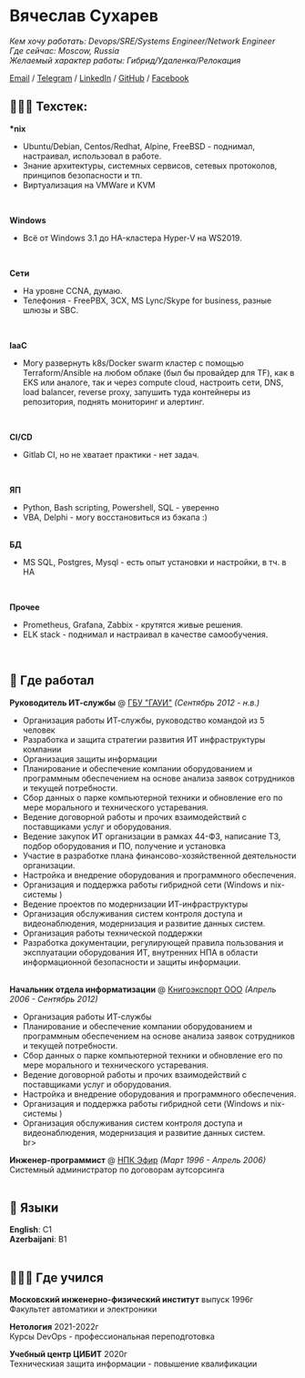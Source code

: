 # Вячеслав Сухарев

_Кем хочу работать: Devops/SRE/Systems Engineer/Network Engineer_ <br>
_Где сейчас: Moscow, Russia_ <br> 
_Желаемый характер работы: Гибрид/Удаленка/Релокация_ <br>

[Email](mailto:giseofgromo@protonmail.com) / [Telegram](https://t.me/wild_admin) / [LinkedIn](https://www.linkedin.com/in/%D0%B2%D1%8F%D1%87%D0%B5%D1%81%D0%BB%D0%B0%D0%B2-%D1%81%D1%83%D1%85%D0%B0%D1%80%D0%B5%D0%B2-977ba07a/) / [GitHub](https://github.com/gromozek/) / [Facebook](https://www.facebook.com/wild.admin) 

## 👩🏼‍💻 Техстек:

**\*nix**   
  - Ubuntu/Debian, Centos/Redhat, Alpine, FreeBSD - поднимал, настраивал, использовал в работе.  
  - Знание архитектуры, системных сервисов, сетевых протоколов, принципов безопасности и тп. 
  - Виртуализация на VMWare и KVM
<br>

**Windows**  
  - Всё от Windows 3.1 до HA-кластера Hyper-V на WS2019. 
<br>

**Сети**  
  - На уровне CCNA, думаю. 
  - Телефония - FreePBX, 3CX, MS Lync/Skype for business, разные шлюзы и SBC. 
<br>

**IaaC**  
  - Могу развернуть k8s/Docker swarm кластер с помощью Terraform/Ansible на любом облаке (был бы провайдер для TF), как в EKS или аналоге, так и через compute cloud, настроить сети, DNS, load balancer, reverse proxy, запушить туда контейнеры из репозитория, поднять мониторинг и алертинг. 
<br>

**CI/CD**  
  - Gitlab CI, но не хватает практики - нет задач.
<br>

**ЯП**  
  - Python, Bash scripting, Powershell, SQL - уверенно
  - VBA, Delphi - могу восстановиться из бэкапа :) 
<br><br>

**БД**  
  - MS SQL, Postgres, Mysql  - есть опыт установки и настройки, в тч. в HA
<br>

**Прочее**  
  - Prometheus, Grafana, Zabbix - крутятся живые решения.
  - ELK stack - поднимал и настраивал в качестве самообучения.
<br>

## 📌 Где работал

**Руководитель ИТ-службы** @ [ГБУ "ГАУИ"](https://investmoscow.ru/agency/) _(Сентябрь 2012 - н.в.)_<br>
 - Организация работы ИТ-службы, руководство командой из 5 человек 
 - Разработка и защита стратегии развития ИТ инфраструктуры компании
 - Организация защиты информации
 - Планирование и обеспечение компании оборудованием и программным обеспечением на основе анализа заявок сотрудников и текущей потребности.
 - Сбор данных о парке компьютерной техники и обновление его по мере морального и технического устаревания.
 - Ведение договорной работы и прочих взаимодействий с поставщиками услуг и оборудования.
 - Ведение закупок ИТ организации в рамках 44-ФЗ, написание ТЗ, подбор оборудования и ПО, получение и установка
 - Участие в разработке плана финансово-хозяйственной деятельности организации.
 - Настройка и внедрение оборудования и программного обеспечения.
 - Организация и поддержка работы гибридной сети (Windows и nix-системы )
 - Ведение проектов по модернизации ИТ-инфраструктуры
 - Организация обслуживания систем контроля доступа и видеонаблюдения, модернизация и развитие данных систем.   
 - Организация работы технической поддержки
 - Разработка документации, регулирующей правила пользования и эксплуатации оборудования ИТ, внутренних НПА в области информационной безопасности и защиты информации.
<br><br>

**Начальник отдела информатизации** @ [Книгоэкспорт ООО](http://knigoexport.com/) _(Апрель 2006 - Сентябрь 2012)_<br>
 - Организация работы ИТ-службы
 - Планирование и обеспечение компании оборудованием и программным обеспечением на основе анализа заявок сотрудников и текущей потребности.
 - Сбор данных о парке компьютерной техники и обновление его по мере морального и технического устаревания.
 - Ведение договорной работы и прочих взаимодействий с поставщиками услуг и оборудования.
 - Настройка и внедрение оборудования и программного обеспечения.
 - Организация и поддержка работы гибридной сети (Windows и nix-системы )
 - Организация обслуживания систем контроля доступа и видеонаблюдения, модернизация и развитие данных систем.   
br><br>
  
**Инженер-программист** @ [НПК Эфир](https://newdevs.org/) _(Март 1996 - Апрель 2006)_ <br>
Системный администратор по договорам аутсорсинга
<br><br>

## 💬 Языки

**English**: C1 <br>
**Azerbaijani**: B1
<br><br>

## 👩🏼‍🎓 Где учился

**Московский инженерно-физический институт** выпуск 1996г<br>
Факультет автоматики и электроники<br>

**Нетология** 2021-2022г<br>
Курсы DevOps - профессиональная переподготовка<br>

**Учебный центр ЦИБИТ** 2020г<br>
Техническиая защита информации - повышение квалификации<br> 
